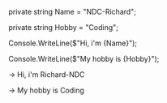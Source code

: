 private string Name = "NDC-Richard";

private string Hobby = "Coding";

Console.WriteLine($"Hi, i'm {Name}");

Console.WriteLine($"My hobby is {Hobby}");

-> Hi, i'm Richard-NDC

-> My hobby is Coding
<!---
Richard-NDC/Richard-NDC is a ✨ special ✨ repository because its `README.md` (this file) appears on your GitHub profile.
You can click the Preview link to take a look at your changes.
--->
